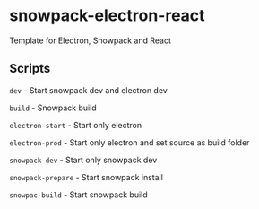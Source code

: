 # snowpack-electron-react

Template for Electron, Snowpack and React

## Scripts

`dev` - Start snowpack dev and electron dev

`build` - Snowpack build

`electron-start` - Start only electron

`electron-prod` - Start only electron and set source as build folder

`snowpack-dev` - Start only snowpack dev

`snowpack-prepare` - Start snowpack install

`snowpac-build` - Start snowpack build

